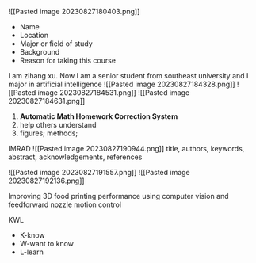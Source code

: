 ![[Pasted image 20230827180403.png]]

- Name
- Location
- Major or field of study
- Background
- Reason for taking this course

I am zihang xu. Now I am a senior student from southeast university and I major in artificial intelligence 
![[Pasted image 20230827184328.png]]
![[Pasted image 20230827184531.png]]
![[Pasted image 20230827184631.png]]

1. **Automatic Math Homework Correction System**
2. help others understand
3. figures; methods; 

IMRAD
![[Pasted image 20230827190944.png]]
title, authors, keywords, abstract, acknowledgements, references

![[Pasted image 20230827191557.png]]
![[Pasted image 20230827192136.png]]

Improving 3D food printing performance using computer vision and feedforward nozzle motion control 


KWL 
- K-know
- W-want to know
- L-learn

